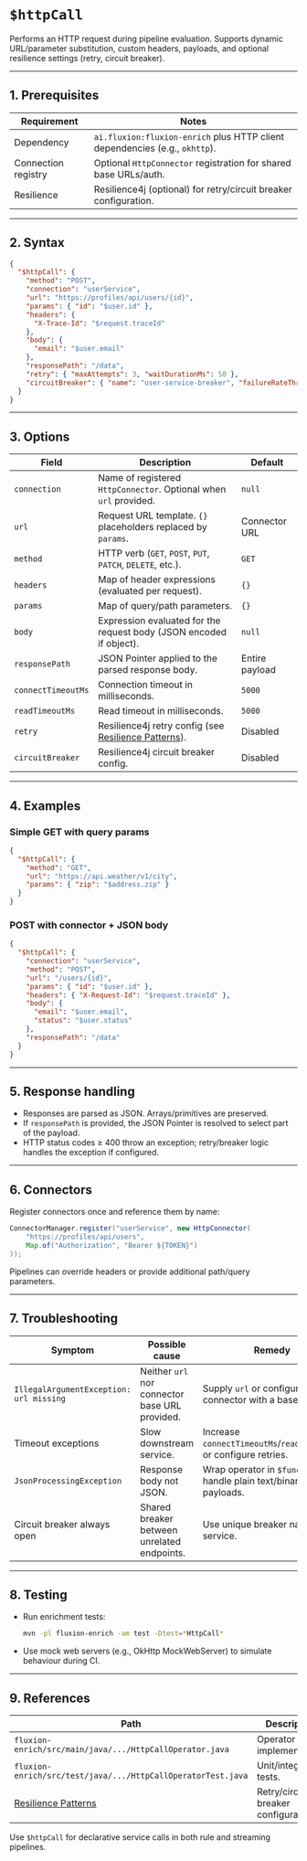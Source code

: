 # `$httpCall`

Performs an HTTP request during pipeline evaluation. Supports dynamic URL/parameter
substitution, custom headers, payloads, and optional resilience settings (retry,
circuit breaker).

---

## 1. Prerequisites

| Requirement | Notes |
| --- | --- |
| Dependency | `ai.fluxion:fluxion-enrich` plus HTTP client dependencies (e.g., `okhttp`). |
| Connection registry | Optional `HttpConnector` registration for shared base URLs/auth. |
| Resilience | Resilience4j (optional) for retry/circuit breaker configuration. |

---

## 2. Syntax

```json
{
  "$httpCall": {
    "method": "POST",
    "connection": "userService",
    "url": "https://profiles/api/users/{id}",
    "params": { "id": "$user.id" },
    "headers": {
      "X-Trace-Id": "$request.traceId"
    },
    "body": {
      "email": "$user.email"
    },
    "responsePath": "/data",
    "retry": { "maxAttempts": 3, "waitDurationMs": 50 },
    "circuitBreaker": { "name": "user-service-breaker", "failureRateThreshold": 30 }
  }
}
```

---

## 3. Options

| Field | Description | Default |
| --- | --- | --- |
| `connection` | Name of registered `HttpConnector`. Optional when `url` provided. | `null` |
| `url` | Request URL template. `{}` placeholders replaced by `params`. | Connector URL |
| `method` | HTTP verb (`GET`, `POST`, `PUT`, `PATCH`, `DELETE`, etc.). | `GET` |
| `headers` | Map of header expressions (evaluated per request). | `{}` |
| `params` | Map of query/path parameters. | `{}` |
| `body` | Expression evaluated for the request body (JSON encoded if object). | `null` |
| `responsePath` | JSON Pointer applied to the parsed response body. | Entire payload |
| `connectTimeoutMs` | Connection timeout in milliseconds. | `5000` |
| `readTimeoutMs` | Read timeout in milliseconds. | `5000` |
| `retry` | Resilience4j retry config (see [Resilience Patterns](../../shared/resilience.md)). | Disabled |
| `circuitBreaker` | Resilience4j circuit breaker config. | Disabled |

---

## 4. Examples

### Simple GET with query params

```json
{
  "$httpCall": {
    "method": "GET",
    "url": "https://api.weather/v1/city",
    "params": { "zip": "$address.zip" }
  }
}
```

### POST with connector + JSON body

```json
{
  "$httpCall": {
    "connection": "userService",
    "method": "POST",
    "url": "/users/{id}",
    "params": { "id": "$user.id" },
    "headers": { "X-Request-Id": "$request.traceId" },
    "body": {
      "email": "$user.email",
      "status": "$user.status"
    },
    "responsePath": "/data"
  }
}
```

---

## 5. Response handling

- Responses are parsed as JSON. Arrays/primitives are preserved.
- If `responsePath` is provided, the JSON Pointer is resolved to select part of
  the payload.
- HTTP status codes ≥ 400 throw an exception; retry/breaker logic handles the
  exception if configured.

---

## 6. Connectors

Register connectors once and reference them by name:

```java
ConnectorManager.register("userService", new HttpConnector(
    "https://profiles/api/users",
    Map.of("Authorization", "Bearer ${TOKEN}")
));
```

Pipelines can override headers or provide additional path/query parameters.

---

## 7. Troubleshooting

| Symptom | Possible cause | Remedy |
| --- | --- | --- |
| `IllegalArgumentException: url missing` | Neither `url` nor connector base URL provided. | Supply `url` or configure the connector with a base URL. |
| Timeout exceptions | Slow downstream service. | Increase `connectTimeoutMs`/`readTimeoutMs` or configure retries. |
| `JsonProcessingException` | Response body not JSON. | Wrap operator in `$function` to handle plain text/binary payloads. |
| Circuit breaker always open | Shared breaker between unrelated endpoints. | Use unique breaker names per service. |

---

## 8. Testing

- Run enrichment tests:
  ```bash
  mvn -pl fluxion-enrich -am test -Dtest=*HttpCall*
  ```
- Use mock web servers (e.g., OkHttp MockWebServer) to simulate behaviour during CI.

---

## 9. References

| Path | Description |
| --- | --- |
| `fluxion-enrich/src/main/java/.../HttpCallOperator.java` | Operator implementation. |
| `fluxion-enrich/src/test/java/.../HttpCallOperatorTest.java` | Unit/integration tests. |
| [Resilience Patterns](../../shared/resilience.md) | Retry/circuit breaker configuration. |

Use `$httpCall` for declarative service calls in both rule and streaming pipelines.

